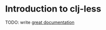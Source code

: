 # Introduction to clj-less

TODO: write [great documentation](http://jacobian.org/writing/great-documentation/what-to-write/)
